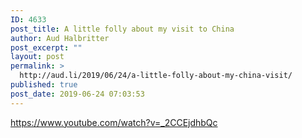 ```yaml
---
ID: 4633
post_title: A little folly about my visit to China
author: Aud Halbritter
post_excerpt: ""
layout: post
permalink: >
  http://aud.li/2019/06/24/a-little-folly-about-my-china-visit/
published: true
post_date: 2019-06-24 07:03:53
---
```

https://www.youtube.com/watch?v=_2CCEjdhbQc